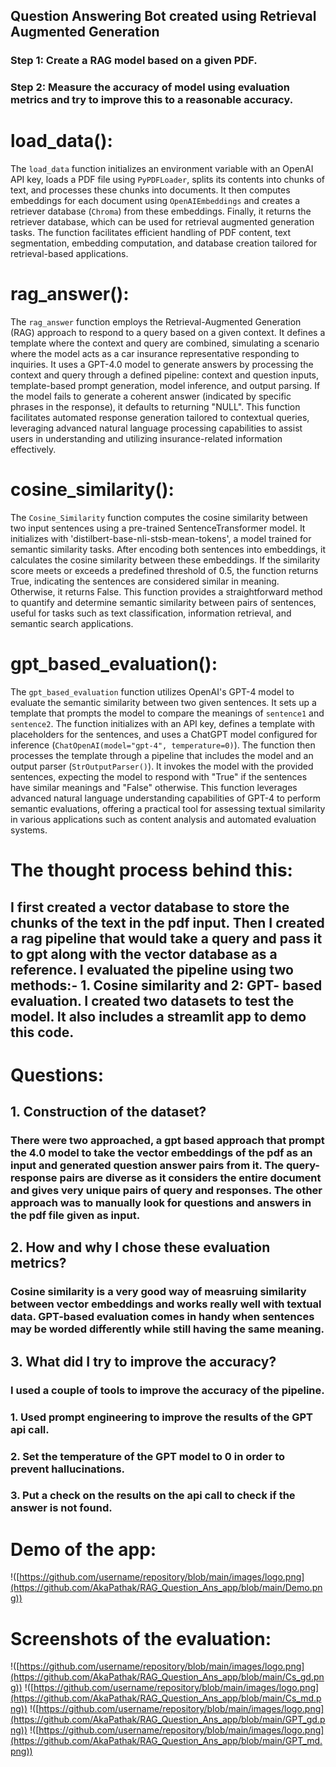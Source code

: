 ## Question Answering Bot created using Retrieval Augmented Generation


### Step 1: Create a RAG model based on a given PDF.
### Step 2: Measure the accuracy of model using evaluation metrics and try to improve this to a reasonable accuracy.

# load_data():
The `load_data` function initializes an environment variable with an OpenAI API key, loads a PDF file using `PyPDFLoader`, splits its contents into chunks of text, and processes these chunks into documents. It then computes embeddings for each document using `OpenAIEmbeddings` and creates a retriever database (`Chroma`) from these embeddings. Finally, it returns the retriever database, which can be used for retrieval augmented generation tasks. The function facilitates efficient handling of PDF content, text segmentation, embedding computation, and database creation tailored for retrieval-based applications.

# rag_answer():
The `rag_answer` function employs the Retrieval-Augmented Generation (RAG) approach to respond to a query based on a given context. It defines a template where the context and query are combined, simulating a scenario where the model acts as a car insurance representative responding to inquiries. It uses a GPT-4.0 model to generate answers by processing the context and query through a defined pipeline: context and question inputs, template-based prompt generation, model inference, and output parsing. If the model fails to generate a coherent answer (indicated by specific phrases in the response), it defaults to returning "NULL". This function facilitates automated response generation tailored to contextual queries, leveraging advanced natural language processing capabilities to assist users in understanding and utilizing insurance-related information effectively.

# cosine_similarity():
The `Cosine_Similarity` function computes the cosine similarity between two input sentences using a pre-trained SentenceTransformer model. It initializes with 'distilbert-base-nli-stsb-mean-tokens', a model trained for semantic similarity tasks. After encoding both sentences into embeddings, it calculates the cosine similarity between these embeddings. If the similarity score meets or exceeds a predefined threshold of 0.5, the function returns True, indicating the sentences are considered similar in meaning. Otherwise, it returns False. This function provides a straightforward method to quantify and determine semantic similarity between pairs of sentences, useful for tasks such as text classification, information retrieval, and semantic search applications.

# gpt_based_evaluation():
The `gpt_based_evaluation` function utilizes OpenAI's GPT-4 model to evaluate the semantic similarity between two given sentences. It sets up a template that prompts the model to compare the meanings of `sentence1` and `sentence2`. The function initializes with an API key, defines a template with placeholders for the sentences, and uses a ChatGPT model configured for inference (`ChatOpenAI(model="gpt-4", temperature=0)`). The function then processes the template through a pipeline that includes the model and an output parser (`StrOutputParser()`). It invokes the model with the provided sentences, expecting the model to respond with "True" if the sentences have similar meanings and "False" otherwise. This function leverages advanced natural language understanding capabilities of GPT-4 to perform semantic evaluations, offering a practical tool for assessing textual similarity in various applications such as content analysis and automated evaluation systems.

# The thought process behind this:

## I first created a vector database to store the chunks of the text in the pdf input. Then I created a rag pipeline that would take a query and pass it to gpt along with the vector database as a reference. I evaluated the pipeline using two methods:- 1. Cosine similarity and 2: GPT- based evaluation. I created two datasets to test the model. It also includes a streamlit app to demo this code.


# Questions:

## 1. Construction of the dataset? 
### There were two approached, a gpt based approach that prompt the 4.0 model to take the vector embeddings of the pdf as an input and generated question answer pairs from it. The query-response pairs are diverse as it considers the entire document and gives very unique pairs of query and responses. The other approach was to manually look for questions and answers in the pdf file given as input.

## 2. How and why I chose these evaluation metrics?
### Cosine similarity is a very good way of measruing similarity between vector embeddings and works really well with textual data. GPT-based evaluation comes in handy when sentences may be worded differently while still having the same meaning.

## 3. What did I try to improve the accuracy?
### I used a couple of tools to improve the accuracy of the pipeline. 
### 1. Used prompt engineering to improve the results of the GPT api call.
### 2. Set the temperature of the GPT model to 0 in order to prevent hallucinations.
### 3. Put a check on the results on the api call to check if the answer is not found.


# Demo of the app:
!([https://github.com/username/repository/blob/main/images/logo.png](https://github.com/AkaPathak/RAG_Question_Ans_app/blob/main/Demo.png))

# Screenshots of the evaluation:
!([https://github.com/username/repository/blob/main/images/logo.png](https://github.com/AkaPathak/RAG_Question_Ans_app/blob/main/Cs_gd.png))
!([https://github.com/username/repository/blob/main/images/logo.png](https://github.com/AkaPathak/RAG_Question_Ans_app/blob/main/Cs_md.png))
!([https://github.com/username/repository/blob/main/images/logo.png](https://github.com/AkaPathak/RAG_Question_Ans_app/blob/main/GPT_gd.png))
!([https://github.com/username/repository/blob/main/images/logo.png](https://github.com/AkaPathak/RAG_Question_Ans_app/blob/main/GPT_md.png))
